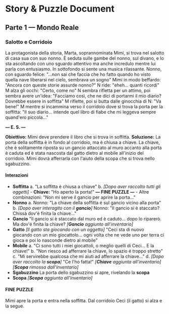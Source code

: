 # Story & Puzzle Document
## Parte 1 — Mondo Reale
### Salotto e Corridoio
La protagonista della storia, Marta, soprannominata Mimi, si trova nel salotto di casa sua con suo nonno. È seduta sulle gambe del nonno, sul divano, e lo sta ascoltando con uno sguardo attentivo ma anche incredulo mentre lui parla con entusiasmo. In sottofondo si sente una musica rilassante.
Nonno, con sguardo felice: "…non sai che faccia che ho fatto quando ho visto quella nave liberarsi nel cielo, sembrava un sogno"
Mimi in modo beffardo: "Ancora con queste storie assurde nonno?"
N ride: "eheh… quanti ricordi"
M alza gli occhi: "Certo, come no"
N sembra rifletta per un attimo, poi sembra avere un'idea: "Facciamo così, che ne dici di portarmi il mio diario? Dovrebbe essere in soffitta"
M riflette, poi si butta dalle ginocchia di N: "Va bene!"
M mentre si incammina verso il corridoio dove si trova la porta per la soffitta: "Il suo diario… intende quel libro di fiabe che mi leggeva sempre quand'ero piccola…"

**— E. S. —**

**Obiettivo:** Mimi deve prendere il libro che si trova in soffitta.
**Soluzione:** La porta della soffitta è in fondo al corridoio, ma è chiusa a chiave. La chiave, che è solitamente riposta su un gancio attaccato al muro accanto alla porta è caduta ed è stata nascosta dal gatto dietro al mobile all'inizio del corridoio. Mimi dovrà afferrarla con l'aiuto della scopa che si trova nello sgabuzzino.

#### Interazioni
- **Soffitta**
    a. "La soffitta è chiusa a chiave"
    b. _[Dopo aver raccolto tutti gli oggetti]_
        - **Chiave:** "Ho aperto la porta!" **— FINE PUZZLE ―**
        - Altre combinazioni: "Non mi serve il gancio per aprire la porta…"
- **Nonno**
    a. Nonno: "La chiave della soffitta é sul gancio vicino alla porta"
    b. _[Dopo aver interagito con il **gancio**]_
        Nonno: "Il gancio si è staccato? Chissà dov'è finita la chiave…"
- **Gancio**
    "Il gancio si è staccato dal muro ed è caduto… dopo lo riparerò. Ma dov'é finita la chiave?
    _[**Gancio** aggiunto all'inventario]_
- **Gatto**
    _[Il gatto sta giocando con un oggetto]_
    "Ceci sta di nuovo giocando con un mio giocattolo… ogni volta che ne vede uno per terra ci gioca e poi lo nasconde dietro al mobile"
- **Mobile**
    a. "Ci sono tutti i miei giocattoli, o meglio quelli di Ceci… E la chiave!"
    b. "Non riesco ad afferrare la chiave, lo spazio é troppo stretto"
    c. "Mi servirebbe qualcosa che mi aiuti ad afferrare la chiave…"
    d. _[Dopo aver raccolto la **scopa**]_
        "Ce l'ho fatta!"
        _[**Chiave** aggiunta all'inventario]_
        _[**Scopa** rimossa dall'inventario]_
- **Sgabuzzino**
    La porta dello sgabuzzino si apre, rivelando la **scopa**
- **Scopa**
    _[**Scopa** aggiunta all'inventario]_

#### FINE PUZZLE
Mimi apre la porta e entra nella soffitta. Dal corridoio Ceci (il gatto) si alza e la segue.

